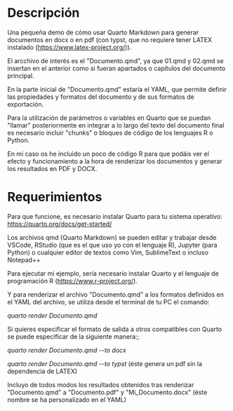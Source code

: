 # Descripción

Una pequeña demo de cómo usar Quarto Markdown para generar documentos en docx o en pdf (con typst, que no requiere tener LATEX instalado (https://www.latex-project.org/)).

El arcchivo de interés es el "Documento.qmd", ya que 01.qmd y 02.qmd se insertan en el anterior como si fueran apartados o capítulos del documento principal.

En la parte inicial de "Documento.qmd" estaría el YAML, que permite definir las propiedades y formatos del documento y de sus formatos de exportación.

Para la utilización de parámetros o variables en Quarto que se puedan "llamar" posteriormente en integrar a lo largo del texto del documento final es necesario incluir "chunks" o bloques de código de los lenguajes R o Python.

En mi caso os he incluido un poco de código R para que podáis ver el efecto y funcionamiento a la hora de renderizar los documentos y generar los resultados en PDF y DOCX.

# Requerimientos

Para que funcione, es necesario instalar Quarto para tu sistema operativo: https://quarto.org/docs/get-started/

Los archivos qmd (Quarto Markdown) se pueden editar y trabajar desde VSCode, RStudio (que es el que uso yo con el lenguaje R), Jupyter (para Python) o cualquier editor de textos como Vim, SublimeText o incluso Notepad++

Para ejecutar mi ejemplo, sería necesario instalar Quarto y el lenguaje de programación R (https://www.r-project.org/).

Y para renderizar el archivo "Documento.qmd" a los formatos definidos en el YAML del archivo, se utiliza desde el terminal de tu PC el comando:

*quarto render Documento.qmd*

Si quieres especificar el formato de salida a otros compatibles con Quarto se puede especificar de la siguiente manera:;

*quarto render Documento.qmd --to docx*

*quarto render Documento.qmd --to typst* (éste genera un pdf sin la dependencia de LATEX)

Incluyo de todos modos los resultados obtenidos tras renderizar "Documento.qmd" a "Documento.pdf" y "Mi_Documento.docx" (éste nombre se ha personalizado en el YAML)
